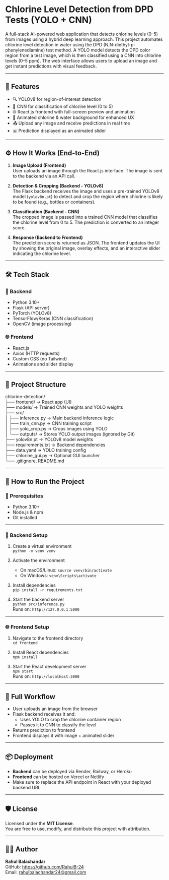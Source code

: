 # Chlorine Level Detection from DPD Tests (YOLO + CNN)

A full-stack AI-powered web application that detects chlorine levels (0–5) from images using a hybrid deep learning approach. This project automates chlorine level detection in water using the DPD (N,N-diethyl-p-phenylenediamine) test method. A YOLO model detects the DPD color region from a test image, which is then classified using a CNN into chlorine levels (0–5 ppm). The web interface allows users to upload an image and get instant predictions with visual feedback.

---

## 📌 Features

- 🔍 YOLOv8 for region-of-interest detection
- 🧠 CNN for classification of chlorine level (0 to 5)
- 🌐 React.js frontend with full-screen preview and animation
- 🎨 Animated chlorine & water background for enhanced UX
- 📤 Upload any image and receive predictions in real time
- 📊 Prediction displayed as an animated slider

---

## ⚙️ How It Works (End-to-End)

1. **Image Upload (Frontend)**  
   User uploads an image through the React.js interface. The image is sent to the backend via an API call.

2. **Detection & Cropping (Backend - YOLOv8)**  
   The Flask backend receives the image and uses a pre-trained YOLOv8 model (`yolov8n.pt`) to detect and crop the region where chlorine is likely to be found (e.g., bottles or containers).

3. **Classification (Backend - CNN)**  
   The cropped image is passed into a trained CNN model that classifies the chlorine level from 0 to 5. The prediction is converted to an integer score.

4. **Response (Backend to Frontend)**  
   The prediction score is returned as JSON. The frontend updates the UI by showing the original image, overlay effects, and an interactive slider indicating the chlorine level.

---

## 🛠️ Tech Stack

### 🔧 Backend
- Python 3.10+
- Flask (API server)
- PyTorch (YOLOv8)
- TensorFlow/Keras (CNN classification)
- OpenCV (image processing)

### 🌐 Frontend
- React.js
- Axios (HTTP requests)
- Custom CSS (no Tailwind)
- Animations and slider display

---

## 📁 Project Structure

chlorine-detection/  
├── frontend/             → React app (UI)  
├── models/               → Trained CNN weights and YOLO weights  
├── src/  
│   ├── inference.py      → Main backend inference logic  
│   ├── train_cnn.py      → CNN training script  
│   ├── yolo_crop.py      → Crops images using YOLO  
│   └── outputs/          → Stores YOLO output images (ignored by Git)  
├── yolov8n.pt            → YOLOv8 model weights  
├── requirements.txt      → Backend dependencies  
├── data.yaml             → YOLO training config  
├── chlorine_gui.py       → Optional GUI launcher  
└── .gitignore, README.md  

---

## 🚀 How to Run the Project

### 🔌 Prerequisites
- Python 3.10+
- Node.js & npm
- Git installed

---

### 🐍 Backend Setup

1. Create a virtual environment  
   `python -m venv venv`

2. Activate the environment  
   - On macOS/Linux: `source venv/bin/activate`  
   - On Windows: `venv\Scripts\activate`

3. Install dependencies  
   `pip install -r requirements.txt`

4. Start the backend server  
   `python src/inference.py`  
   Runs on: `http://127.0.0.1:5000`

---

### 🌐 Frontend Setup

1. Navigate to the frontend directory  
   `cd frontend`

2. Install React dependencies  
   `npm install`

3. Start the React development server  
   `npm start`  
   Runs on: `http://localhost:3000`

---

## 🔁 Full Workflow

- User uploads an image from the browser
- Flask backend receives it and:
  - Uses YOLO to crop the chlorine container region
  - Passes it to CNN to classify the level
- Returns prediction to frontend
- Frontend displays it with image + animated slider

---

## 📦 Deployment

- **Backend** can be deployed via Render, Railway, or Heroku  
- **Frontend** can be hosted on Vercel or Netlify  
- Make sure to replace the API endpoint in React with your deployed backend URL


---

## 🛡️ License

Licensed under the **MIT License**.  
You are free to use, modify, and distribute this project with attribution.

---

## 🙋‍♂️ Author

**Rahul Balachandar**  
GitHub: https://github.com/RahulB-24  
Email: rahulbalachandar24@gmail.com
